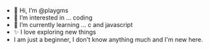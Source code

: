 - 👋 Hi, I’m @playgms
- 👀 I’m interested in ... coding
- 🌱 I’m currently learning ... c and javascript
- ✨ I love exploring new things 
- I am just a beginner, I don't know anything much and I'm new here. 
<!---
playgms/playgms is a ✨ special ✨ repository because its `README.md` (this file) appears on your GitHub profile.
You can click the Preview link to take a look at your changes.
--->
